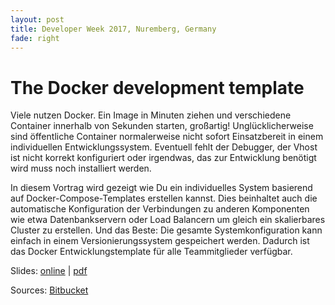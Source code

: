 ```yaml
---
layout: post
title: Developer Week 2017, Nuremberg, Germany
fade: right
---
```

# The Docker development template
Viele nutzen Docker. Ein Image in Minuten ziehen und verschiedene Container innerhalb von Sekunden starten, großartig! Unglücklicherweise sind öffentliche Container normalerweise nicht sofort Einsatzbereit in einem individuellen Entwicklungssystem. Eventuell fehlt der Debugger, der Vhost ist nicht korrekt konfiguriert oder irgendwas, das zur Entwicklung benötigt wird muss noch installiert werden.

In diesem Vortrag wird gezeigt wie Du ein individuelles System basierend auf Docker-Compose-Templates erstellen kannst. Dies beinhaltet auch die automatische Konfiguration der Verbindungen zu anderen Komponenten wie etwa Datenbankservern oder Load Balancern um gleich ein skalierbares Cluster zu erstellen. Und das Beste: Die gesamte Systemkonfiguration kann einfach in einem Versionierungssystem gespeichert werden. Dadurch ist das Docker Entwicklungstemplate für alle Teammitglieder verfügbar.

Slides: [online](http://5square.github.io/talks/2017/2017-06-27-Developer-Week-The-Docker-Development-Template/The_Docker_Development_Template.html) | [pdf](http://5square.github.io/talks/2017/2017-06-27-Developer-Week-The-Docker-Development-Template/The_Docker_Development_Template.pdf)

Sources: [Bitbucket](https://bitbucket.org/account/user/janatzendteam/projects/PAR)
